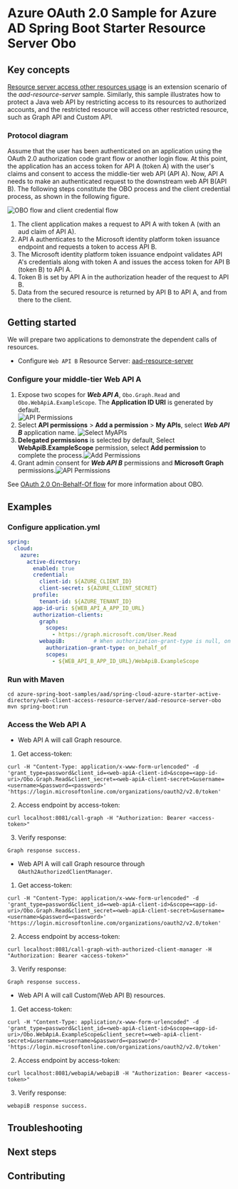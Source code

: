 # Azure OAuth 2.0 Sample for Azure AD Spring Boot Starter Resource Server Obo

## Key concepts
[Resource server access other resources usage] is an extension scenario of the *aad-resource-server* sample. Similarly, this sample illustrates how to protect a Java web API by restricting access to its resources to authorized accounts, and the restricted resource will access other restricted resource, such as Graph API and Custom API.

### Protocol diagram
Assume that the user has been authenticated on an application using the OAuth 2.0 authorization code grant flow or another login flow. At this point, the application has an access token for API A (token A) with the user's claims and consent to access the middle-tier web API (API A). Now, API A needs to make an authenticated request to the downstream web API B(API B).
The following steps constitute the OBO process and the client credential process, as shown in the following figure.

![OBO flow and client credential flow](docs/image-aad-obo-flow-and-client-credential-flow.png)
1. The client application makes a request to API A with token A (with an aud claim of API A).
2. API A authenticates to the Microsoft identity platform token issuance endpoint and requests a token to access API B.
4. The Microsoft identity platform token issuance endpoint validates API A's credentials along with token A and issues the access token for API B (token B) to API A.
4. Token B is set by API A in the authorization header of the request to API B.
5. Data from the secured resource is returned by API B to API A, and from there to the client.

## Getting started
We will prepare two applications to demonstrate the dependent calls of resources.


- Configure `Web API B` Resource Server: [aad-resource-server]

### Configure your middle-tier Web API A
1. Expose two scopes for ***Web API A***, `Obo.Graph.Read` and `Obo.WebApiA.ExampleScope`. The **Application ID URI** is generated by default.  
![API Permissions](docs/image-resource-server-obo-add-scope.png)
2. Select **API permissions** > **Add a permission** > **My APIs**, select ***Web API B*** application name. ![Select MyAPIs](docs/image-select-myapis.png)
3. **Delegated permissions** is selected by default, Select **WebApiB.ExampleScope** permission, select **Add permission** to complete the process.![Add Permissions](docs/image-add-permissions.png)
4. Grant admin consent for ***Web API B*** permissions and **Microsoft Graph** permissions.![API Permissions](docs/image-add-grant-admin-consent.png)

See [OAuth 2.0 On-Behalf-Of flow] for more information about OBO.

## Examples
### Configure application.yml
```yaml
spring:
  cloud:
    azure:
      active-directory:
        enabled: true
        credential:
          client-id: ${AZURE_CLIENT_ID}
          client-secret: ${AZURE_CLIENT_SECRET}
        profile:
          tenant-id: ${AZURE_TENANT_ID}
        app-id-uri: ${WEB_API_A_APP_ID_URL}
        authorization-clients:
          graph:
            scopes:
              - https://graph.microsoft.com/User.Read
          webapiB:         # When authorization-grant-type is null, on behalf of flow is used by default
            authorization-grant-type: on_behalf_of
            scopes:
              - ${WEB_API_B_APP_ID_URL}/WebApiB.ExampleScope
```

### Run with Maven
```shell
cd azure-spring-boot-samples/aad/spring-cloud-azure-starter-active-directory/web-client-access-resource-server/aad-resource-server-obo
mvn spring-boot:run
```

### Access the Web API A
- Web API A will call Graph resource. 

1. Get access-token:
```shell script
curl -H "Content-Type: application/x-www-form-urlencoded" -d 'grant_type=password&client_id=<web-apiA-client-id>&scope=<app-id-uri>/Obo.Graph.Read&client_secret=<web-apiA-client-secret>&username=<username>&password=<password>' 'https://login.microsoftonline.com/organizations/oauth2/v2.0/token'
```
2. Access endpoint by access-token:
```shell script
curl localhost:8081/call-graph -H "Authorization: Bearer <access-token>"
```
3. Verify response:
```text
Graph response success.
```

- Web API A will call Graph resource through `OAuth2AuthorizedClientManager`. 

1. Get access-token:
```shell script
curl -H "Content-Type: application/x-www-form-urlencoded" -d 'grant_type=password&client_id=<web-apiA-client-id>&scope=<app-id-uri>/Obo.Graph.Read&client_secret=<web-apiA-client-secret>&username=<username>&password=<password>' 'https://login.microsoftonline.com/organizations/oauth2/v2.0/token'
```
2. Access endpoint by access-token:
```shell script
curl localhost:8081/call-graph-with-authorized-client-manager -H "Authorization: Bearer <access-token>"
```
3. Verify response:
```text
Graph response success.
```

- Web API A will call Custom(Web API B) resources. 

1. Get access-token:
```shell script
curl -H "Content-Type: application/x-www-form-urlencoded" -d 'grant_type=password&client_id=<web-apiA-client-id>&scope=<app-id-uri>/Obo.WebApiA.ExampleScope&client_secret=<web-apiA-client-secret>&username=<username>&password=<password>' 'https://login.microsoftonline.com/organizations/oauth2/v2.0/token'
```
2. Access endpoint by access-token:
```shell script
curl localhost:8081/webapiA/webapiB -H "Authorization: Bearer <access-token>"
```
3. Verify response:
```text
webapiB response success.
```


## Troubleshooting

## Next steps
## Contributing

<!-- LINKS -->
[Azure portal]: https://portal.azure.com/

[Resource server access other resources usage]: https://github.com/Azure-Samples/azure-spring-boot-samples/tree/spring-cloud-azure_v4.3.0/aad/spring-cloud-azure-starter-active-directory/web-client-access-resource-server/aad-resource-server-obo
[aad-resource-server]: ../aad-resource-server
[OAuth 2.0 On-Behalf-Of flow]: https://docs.microsoft.com/azure/active-directory/develop/v2-oauth2-on-behalf-of-flow

